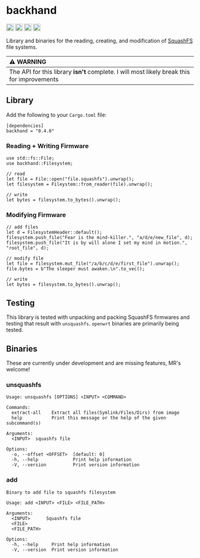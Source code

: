 backhand
===============================

[<img alt="github" src="https://img.shields.io/badge/github-wcampbell0x2a/backhand-8da0cb?style=for-the-badge&labelColor=555555&logo=github" height="20">](https://github.com/wcampbell0x2a/backhand)
[<img alt="crates.io" src="https://img.shields.io/crates/v/backhand.svg?style=for-the-badge&color=fc8d62&logo=rust" height="20">](https://crates.io/crates/backhand)
[<img alt="docs.rs" src="https://img.shields.io/badge/docs.rs-backhand-66c2a5?style=for-the-badge&labelColor=555555&logo=docs.rs" height="20">](https://docs.rs/backhand)
[<img alt="build status" src="https://img.shields.io/github/actions/workflow/status/wcampbell0x2a/backhand/main.yml?branch=master&style=for-the-badge" height="20">](https://github.com/wcampbell0x2a/backhand/actions?query=branch%3Amaster)

Library and binaries for the reading, creating, and modification
of [SquashFS](https://en.wikipedia.org/wiki/SquashFS) file systems.

| :warning: WARNING                                                                          |
|:-------------------------------------------------------------------------------------------|
| The API for this library **isn't** complete. I will most likely break this for improvements |

## Library
Add the following to your `Cargo.toml` file:
```toml, ignore
[dependencies]
backhand = "0.4.0"
```
### Reading + Writing Firmware
```rust, ignore
use std::fs::File;
use backhand::Filesystem;

// read
let file = File::open("file.squashfs").unwrap();
let filesystem = Fileystem::from_reader(file).unwrap();

// write
let bytes = filesystem.to_bytes().unwrap();
```

### Modifying Firmware
```rust, ignore
// add files
let d = FilesystemHeader::default();
filesystem.push_file("Fear is the mind-killer.", "a/d/e/new_file", d);
filesystem.push_file("It is by will alone I set my mind in motion.", "root_file", d);

// modify file
let file = filesystem.mut_file("/a/b/c/d/e/first_file").unwrap();
file.bytes = b"The sleeper must awaken.\n".to_vec();

// write
let bytes = filesystem.to_bytes().unwrap();
```

## Testing
This library is tested with unpacking and packing SquashFS firmwares and testing that result with `unsquashfs`.
`openwrt` binaries are primarily being tested.

## Binaries
These are currently under development and are missing features, MR's welcome!

### unsquashfs
```console
Usage: unsquashfs [OPTIONS] <INPUT> <COMMAND>

Commands:
  extract-all    Extract all files(Symlink/Files/Dirs) from image
  help           Print this message or the help of the given subcommand(s)

Arguments:
  <INPUT>  squashfs file

Options:
  -o, --offset <OFFSET>  [default: 0]
  -h, --help             Print help information
  -V, --version          Print version information
```
### add
```console
Binary to add file to squashfs filesystem

Usage: add <INPUT> <FILE> <FILE_PATH>

Arguments:
  <INPUT>      Squashfs file
  <FILE>
  <FILE_PATH>

Options:
  -h, --help     Print help information
  -V, --version  Print version information
```
